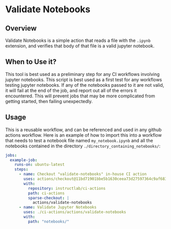 # Validate Notebooks

## Overview

Validate Notebooks is a simple action that reads a file with the `.ipynb` extension, and verifies that body of that file is a valid jupyter notebook.

## When to Use it?

This tool is best used as a preliminary step for any CI workflows involving jupyter notebooks. This script is best used as a first test for any workflows testing
jupyter notebooks. If any of the notebooks passed to it are not valid, it will fail at the end of the job, and report out all of the errors it encountered. This will prevent jobs that may be more complicated from getting started, then failing unexpectedly.

## Usage

This is a reusable workflow, and can be referenced and used in any github actions workflow. Here is an example of how to import this into a workflow that needs to test a notebook file named `my_notebook.ipynb` and all the notebooks contained in the directory `./directory_containing_notebooks/`:

```yaml
jobs:
  example-job:
    runs-on: ubuntu-latest
    steps:
      - name: Checkout "validate-notebooks" in-house CI action
        uses: actions/checkout@11bd71901bbe5b1630ceea73d27597364c9af683 # v4.2.2
        with:
          repository: instructlab/ci-actions
          path: ci-actions
          sparse-checkout: |
            actions/validate-notebooks
      - name: Validate Jupyter Notebooks
        uses: ./ci-actions/actions/validate-notebooks
        with:
          path: "notebooks/"
```
